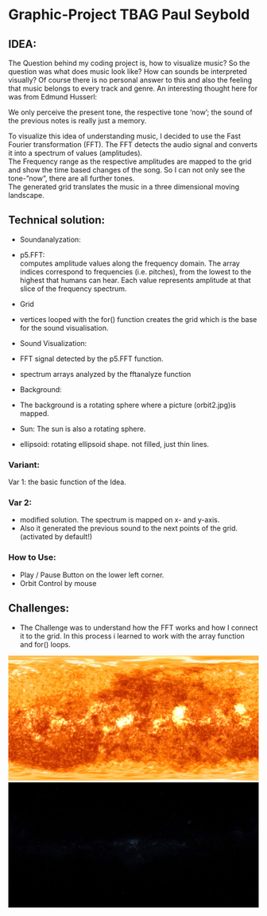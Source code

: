 
# Graphic-Project TBAG  Paul Seybold 
 
## IDEA: 
 
The Question behind my coding project is, how to visualize music? 
So the question was what does music look like? How can sounds be interpreted 
visually? 
Of course there is no personal answer to this and also the feeling that music belongs 
to every track and genre. 
An interesting thought here for was from Edmund Husserl:  
 
We only perceive the present tone, the respective tone ‘now’; the sound of the 
previous notes is really just a memory.  
 
To visualize this idea of understanding music, I decided to use the Fast Fourier 
transformation (FFT). The FFT detects the audio signal and converts it into a 
spectrum of values (amplitudes).  
The Frequency range as the respective amplitudes are mapped to the grid and show 
the time based changes of the song. So I can not only see the tone-”now”, there are 
all further tones.  
The generated grid translates the music in a three dimensional moving landscape.  
 
## Technical solution: 
 
- Soundanalyzation:   
- p5.FFT:  
computes amplitude values along the frequency domain. The array 
indices correspond to frequencies (i.e. pitches), from the lowest to the 
highest that humans can hear. Each value represents amplitude at that 
slice of the frequency spectrum. 
- Grid 
- vertices looped with the for() function creates the grid which is the base 
for the sound visualisation. 
 
 
- Sound Visualization: 
- FFT signal detected by the p5.FFT function. 
- spectrum arrays analyzed by the fftanalyze function 
 
- Background: 
- The background is a rotating sphere where a picture (orbit2.jpg)is 
mapped.  
- Sun: The sun is also a rotating sphere.  
- ellipsoid: rotating ellipsoid shape. not filled, just thin lines.  
 
### Variant​:  
Var 1: the basic function of the Idea.  
 
### Var 2: 

- modified solution. The spectrum is mapped on x-  and y-axis.  
- Also it generated the previous sound to the next points of the grid.  
(activated by default!) 
 
### How to Use:  
- Play / Pause Button on the lower left corner. 
- Orbit Control by  mouse 
 
## Challenges​:  
 
- The Challenge was to understand how the FFT works and how I connect it to 
the grid. In this process i learned to work with the array function and for() 
loops.

![](./img/sun.jpg)
![](./img/orbit2.jpg)